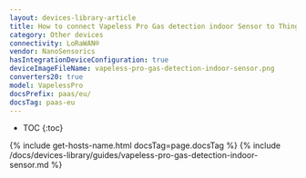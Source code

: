 ```yaml
---
layout: devices-library-article
title: How to connect Vapeless Pro Gas detection indoor Sensor to ThingsBoard?
category: Other devices
connectivity: LoRaWAN®
vendor: NanoSensorics
hasIntegrationDeviceConfiguration: true
deviceImageFileName: vapeless-pro-gas-detection-indoor-sensor.png
converters20: true
model: VapelessPro
docsPrefix: paas/eu/
docsTag: paas-eu
---
```


* TOC
{:toc}

{% include get-hosts-name.html docsTag=page.docsTag %}
{% include /docs/devices-library/guides/vapeless-pro-gas-detection-indoor-sensor.md %}
